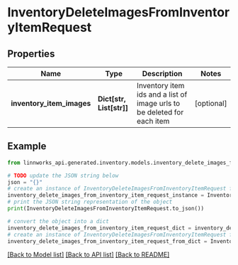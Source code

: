 # InventoryDeleteImagesFromInventoryItemRequest


## Properties

Name | Type | Description | Notes
------------ | ------------- | ------------- | -------------
**inventory_item_images** | **Dict[str, List[str]]** | Inventory item ids and a list of image urls to be deleted for each item | [optional] 

## Example

```python
from linnworks_api.generated.inventory.models.inventory_delete_images_from_inventory_item_request import InventoryDeleteImagesFromInventoryItemRequest

# TODO update the JSON string below
json = "{}"
# create an instance of InventoryDeleteImagesFromInventoryItemRequest from a JSON string
inventory_delete_images_from_inventory_item_request_instance = InventoryDeleteImagesFromInventoryItemRequest.from_json(json)
# print the JSON string representation of the object
print(InventoryDeleteImagesFromInventoryItemRequest.to_json())

# convert the object into a dict
inventory_delete_images_from_inventory_item_request_dict = inventory_delete_images_from_inventory_item_request_instance.to_dict()
# create an instance of InventoryDeleteImagesFromInventoryItemRequest from a dict
inventory_delete_images_from_inventory_item_request_from_dict = InventoryDeleteImagesFromInventoryItemRequest.from_dict(inventory_delete_images_from_inventory_item_request_dict)
```
[[Back to Model list]](../README.md#documentation-for-models) [[Back to API list]](../README.md#documentation-for-api-endpoints) [[Back to README]](../README.md)


